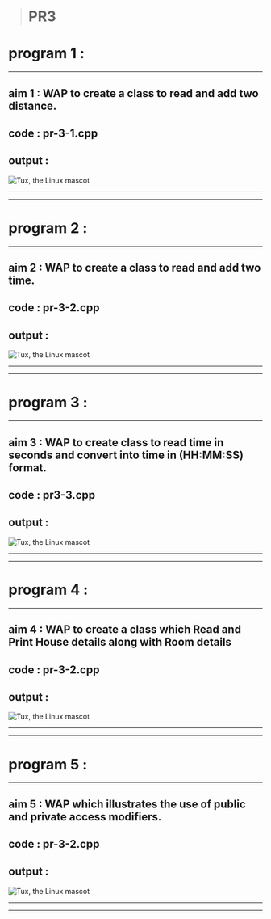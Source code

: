 > # PR3

# program 1 :
---
## aim 1 : WAP to create a class to read and add two distance.

## code : pr-3-1.cpp

## output : 
 ![Tux, the Linux mascot]()

---
___
# program 2 :
---
## aim 2 : WAP to create a class to read and add two time.

## code : pr-3-2.cpp

## output : 
 ![Tux, the Linux mascot]()
 
 ---
 ---
 
# program 3 :
---
## aim 3 : WAP to create class to read time in seconds and convert into time in (HH:MM:SS) format.

## code : pr3-3.cpp

## output : 
 ![Tux, the Linux mascot]()
 
 ---
 ---
 
# program 4 :
---
## aim 4 : WAP to create a class which Read and Print House details along with Room details

## code : pr-3-2.cpp

## output : 
 ![Tux, the Linux mascot]()
 
 ---
 ---

# program 5 :
---
## aim 5 : WAP which illustrates the use of public and private access modifiers.

## code : pr-3-2.cpp

## output : 
 ![Tux, the Linux mascot]()
 
 ---
 ---